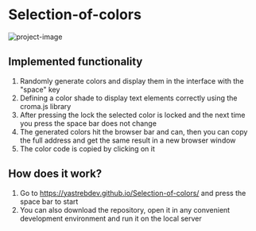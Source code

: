 # Selection-of-colors
![project-image](https://s120vlx.storage.yandex.net/rdisk/db82d54b85adfc875d069188bf6b9c5f12d980a53b60a2031ca74c991c818fda/64514a75/Qfv4YOjD7CbxaLs2BtqjvlDVnDL6AqUtC_xI3bXnquY1ltQbYTy8_grGwprty0BlaOQePScydmouT7MsZNwD9w==?uid=1758363702&filename=selection-of-colors.png&disposition=inline&hash=&limit=0&content_type=image%2Fpng&owner_uid=1758363702&fsize=706738&hid=91e481c2fa8c9f0ee25aa8368290d65f&media_type=image&tknv=v2&etag=207c3d55ad1e6985a208e24767e3b0dd&rtoken=F7kog62qURtD&force_default=yes&ycrid=na-c99faa2104eda865f346e5c1611ddce7-downloader17e&ts=5fab9665fc740&s=cffe25eda8c6cd69da5c37ea6bafeb540b44811e8ccdf4d7094838d560605828&pb=U2FsdGVkX18gcuhI6gbPIS3rZLg1YuFkip4R2z1ZRh3LfZm-dyb7qr_3-9bbU88Gy01QENR0apdwk2tENDhnnx_HP0clo0eVREW_AE0YXyM)

## Implemented functionality

1. Randomly generate colors and display them in the interface with the "space" key
2. Defining a color shade to display text elements correctly using the croma.js library
3. After pressing the lock the selected color is locked and the next time you press the space bar does not change
4. The generated colors hit the browser bar and can, then you can copy the full address and get the same result in a new browser window
5. The color code is copied by clicking on it

## How does it work?

1. Go to https://yastrebdev.github.io/Selection-of-colors/ and press the space bar to start
2. You can also download the repository, open it in any convenient development environment and run it on the local server
